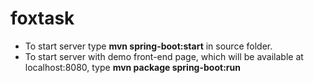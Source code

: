 # foxtask

* To start server type  **mvn spring-boot:start**  in source folder.
* To start server with demo front-end page, which will be available at localhost:8080, type **mvn package spring-boot:run**
